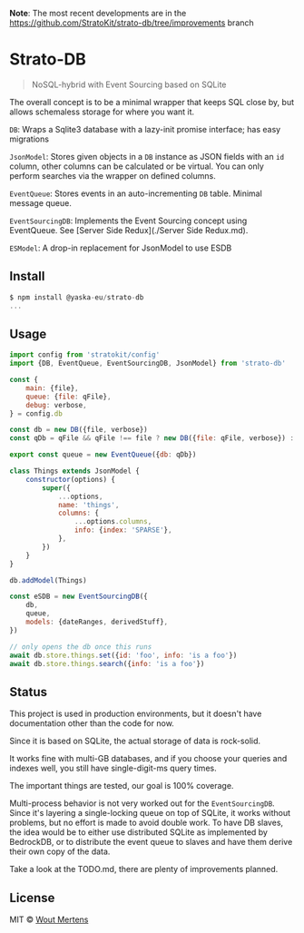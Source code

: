 **Note**: The most recent developments are in the https://github.com/StratoKit/strato-db/tree/improvements branch

# Strato-DB

> NoSQL-hybrid with Event Sourcing based on SQLite

The overall concept is to be a minimal wrapper that keeps SQL close by, but allows schemaless storage for where you want it.

`DB`: Wraps a Sqlite3 database with a lazy-init promise interface; has easy migrations

`JsonModel`: Stores given objects in a `DB` instance as JSON fields with an `id` column, other columns can be calculated or be virtual. You can only perform searches via the wrapper on defined columns.

`EventQueue`: Stores events in an auto-incrementing `DB` table. Minimal message queue.

`EventSourcingDB`: Implements the Event Sourcing concept using EventQueue. See [Server Side Redux](./Server Side Redux.md).

`ESModel`: A drop-in replacement for JsonModel to use ESDB

## Install

```js
$ npm install @yaska-eu/strato-db
...
```

## Usage

```js
import config from 'stratokit/config'
import {DB, EventQueue, EventSourcingDB, JsonModel} from 'strato-db'

const {
	main: {file},
	queue: {file: qFile},
	debug: verbose,
} = config.db

const db = new DB({file, verbose})
const qDb = qFile && qFile !== file ? new DB({file: qFile, verbose}) : db

export const queue = new EventQueue({db: qDb})

class Things extends JsonModel {
	constructor(options) {
		super({
			...options,
			name: 'things',
			columns: {
				...options.columns,
				info: {index: 'SPARSE'},
			},
		})
	}
}

db.addModel(Things)

const eSDB = new EventSourcingDB({
	db,
	queue,
	models: {dateRanges, derivedStuff},
})

// only opens the db once this runs
await db.store.things.set({id: 'foo', info: 'is a foo'})
await db.store.things.search({info: 'is a foo'})
```

## Status

This project is used in production environments, but it doesn't have documentation other than the code for now.

Since it is based on SQLite, the actual storage of data is rock-solid.

It works fine with multi-GB databases, and if you choose your queries and indexes well, you still have single-digit-ms query times.

The important things are tested, our goal is 100% coverage.

Multi-process behavior is not very worked out for the `EventSourcingDB`. Since it's layering a single-locking queue on top of SQLite, it works without problems, but no effort is made to avoid double work. To have DB slaves, the idea would be to either use distributed SQLite as implemented by BedrockDB, or to distribute the event queue to slaves and have them derive their own copy of the data.

Take a look at the TODO.md, there are plenty of improvements planned.

## License

MIT © [Wout Mertens](https://yaska.eu)
